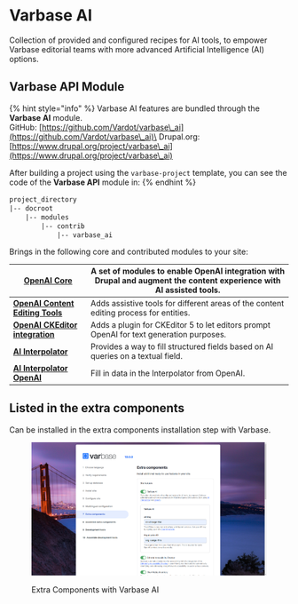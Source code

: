 # Varbase AI

Collection of provided and configured recipes for AI tools, to empower Varbase editorial teams with more advanced Artificial Intelligence (AI) options.

## Varbase API Module

{% hint style="info" %}
Varbase AI features are bundled through the **Varbase AI** module.\
GitHub: [https://github.com/Vardot/varbase\_ai](https://github.com/Vardot/varbase\_ai)\
Drupal.org: [https://www.drupal.org/project/varbase\_ai](https://www.drupal.org/project/varbase\_ai)

After building a project using the `varbase-project` template, you can see the code of the **Varbase API** module in:
{% endhint %}

```
project_directory
|-- docroot
    |-- modules
        |-- contrib
            |-- varbase_ai
```

Brings in the following core and contributed modules to your site:

| [**OpenAI Core**](https://www.drupal.org/project/openai)                              | A set of modules to enable OpenAI integration with Drupal and augment the content experience with AI assisted tools. |
| ------------------------------------------------------------------------------------- | -------------------------------------------------------------------------------------------------------------------- |
| [**OpenAI Content Editing Tools**](https://www.drupal.org/project/openai)             | Adds assistive tools for different areas of the content editing process for entities.                                |
| [**OpenAI CKEditor integration**](https://www.drupal.org/project/openai)              | Adds a plugin for CKEditor 5 to let editors prompt OpenAI for text generation purposes.                              |
| [**AI Interpolator**](https://www.drupal.org/project/ai\_interpolator)                | Provides a way to fill structured fields based on AI queries on a textual field.                                     |
| [**AI Interpolator OpenAI**](https://www.drupal.org/project/ai\_interpolator\_openai) | Fill in data in the Interpolator from OpenAI.                                                                        |

## Listed in the extra components

Can be installed in the extra components installation step with Varbase.

<figure><img src="../../../.gitbook/assets/Extra-components-Varbase10--varbase_ai.png" alt=""><figcaption><p>Extra Components with Varbase AI</p></figcaption></figure>
